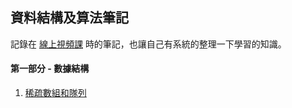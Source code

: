 ## 資料結構及算法筆記
記錄在 [線上視頻課](https://www.bilibili.com/video/BV1E4411H73v/?spm_id_from=333.337.search-card.all.click&vd_source=f3be99f74dc67c673003e0d7b0057bbd) 時的筆記，也讓自己有系統的整理一下學習的知識。
#### 第一部分 - 數據結構

1. [稀疏數組和隊列](src/main/java/com/jackycode/datastructure)